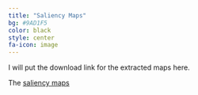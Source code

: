 ```yaml
---
title: "Saliency Maps"
bg: #9AD1F5
color: black
style: center
fa-icon: image
---
```


I will put the download link for the extracted maps here.

The [saliency maps](http://www.cvc.uab.es/?page_id=113)